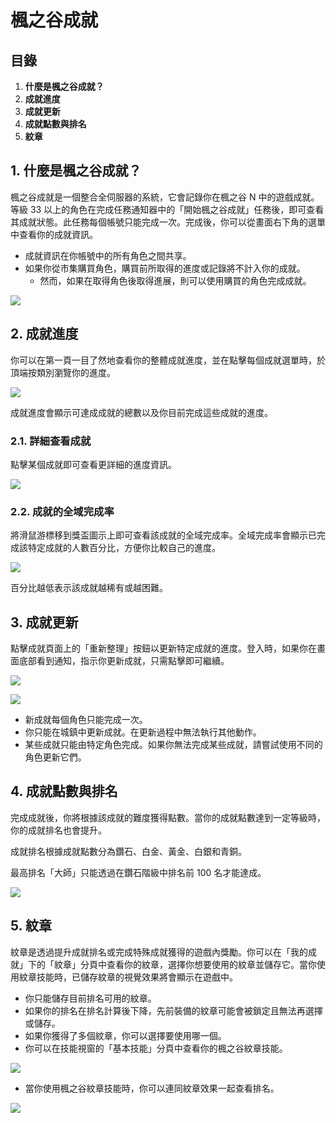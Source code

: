 # 楓之谷成就
## 目錄
1.  **什麼是楓之谷成就？**
2.  **成就進度**
3.  **成就更新**
4.  **成就點數與排名**
5.  **紋章**
## 1. 什麼是楓之谷成就？

楓之谷成就是一個整合全伺服器的系統，它會記錄你在楓之谷 N 中的遊戲成就。等級 33 以上的角色在完成任務通知器中的「開始楓之谷成就」任務後，即可查看其成就狀態。此任務每個帳號只能完成一次。完成後，你可以從畫面右下角的選單中查看你的成就資訊。

*   成就資訊在你帳號中的所有角色之間共享。
*   如果你從市集購買角色，購買前所取得的進度或記錄將不計入你的成就。
    *   然而，如果在取得角色後取得進展，則可以使用購買的角色完成成就。

![](https://aliceric27s-organization.gitbook.io/images/msn-101/beginners-guide/monster-and-dungeon/image_1747236357626_632.png)

## 2. 成就進度

你可以在第一頁一目了然地查看你的整體成就進度，並在點擊每個成就選單時，於頂端按類別瀏覽你的進度。

![](https://aliceric27s-organization.gitbook.io/images/msn-101/beginners-guide/monster-and-dungeon/image_1747236357626_400.png)

成就進度會顯示可達成成就的總數以及你目前完成這些成就的進度。

### 2.1. 詳細查看成就

點擊某個成就即可查看更詳細的進度資訊。

![](https://aliceric27s-organization.gitbook.io/images/msn-101/beginners-guide/monster-and-dungeon/image_1747236357627_190.png)

### 2.2. 成就的全域完成率

將滑鼠游標移到獎盃圖示上即可查看該成就的全域完成率。全域完成率會顯示已完成該特定成就的人數百分比，方便你比較自己的進度。

![](https://aliceric27s-organization.gitbook.io/images/msn-101/beginners-guide/monster-and-dungeon/image_1747236357627_373.png)

百分比越低表示該成就越稀有或越困難。

## 3. 成就更新

點擊成就頁面上的「重新整理」按鈕以更新特定成就的進度。登入時，如果你在畫面底部看到通知，指示你更新成就，只需點擊即可繼續。

![](https://aliceric27s-organization.gitbook.io/images/msn-101/beginners-guide/monster-and-dungeon/image_1747236357627_856.png)

![](https://aliceric27s-organization.gitbook.io/images/msn-101/beginners-guide/monster-and-dungeon/image_1747236357627_793.png)

*   新成就每個角色只能完成一次。
*   你只能在城鎮中更新成就。在更新過程中無法執行其他動作。
*   某些成就只能由特定角色完成。如果你無法完成某些成就，請嘗試使用不同的角色更新它們。
## 4. 成就點數與排名

完成成就後，你將根據該成就的難度獲得點數。當你的成就點數達到一定等級時，你的成就排名也會提升。

成就排名根據成就點數分為鑽石、白金、黃金、白銀和青銅。

最高排名「大師」只能透過在鑽石階級中排名前 100 名才能達成。

![](https://aliceric27s-organization.gitbook.io/images/msn-101/beginners-guide/monster-and-dungeon/image_1747236357627_520.png)

## 5. 紋章

紋章是透過提升成就排名或完成特殊成就獲得的遊戲內獎勵。你可以在「我的成就」下的「紋章」分頁中查看你的紋章，選擇你想要使用的紋章並儲存它。當你使用紋章技能時，已儲存紋章的視覺效果將會顯示在遊戲中。

*   你只能儲存目前排名可用的紋章。
*   如果你的排名在排名計算後下降，先前裝備的紋章可能會被鎖定且無法再選擇或儲存。
*   如果你獲得了多個紋章，你可以選擇要使用哪一個。
*   你可以在技能視窗的「基本技能」分頁中查看你的楓之谷紋章技能。

![](https://aliceric27s-organization.gitbook.io/images/msn-101/beginners-guide/monster-and-dungeon/image_1747236357627_657.png)

*   當你使用楓之谷紋章技能時，你可以連同紋章效果一起查看排名。

![](https://aliceric27s-organization.gitbook.io/images/msn-101/beginners-guide/monster-and-dungeon/image_1747236357627_36.png)